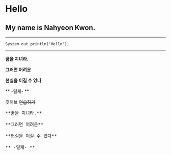 # Hello

## My name is Nahyeon Kwon.

***
```
System.out.println("Hello");
```
***

**꿈을 지녀라.**

**그러면 어려운**

**현실을 이길 수 있다**

** -릴케- **

깃허브 ~~연습하기~~ 

<pre>
**꿈을 지녀라.**

**그러면 어려운**

**현실을 이길 수 있다**

** -릴케- **
<pre>
